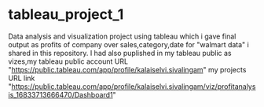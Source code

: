 # tableau_project_1
Data analysis and visualization project using tableau which i gave final output as profits of company over sales,category,date for "walmart data" i shared in this  repository.
I had also puplished in my tableau public as vizes,my tableau public account URL "https://public.tableau.com/app/profile/kalaiselvi.sivalingam"
my projects URL link "https://public.tableau.com/app/profile/kalaiselvi.sivalingam/viz/profitanalysis_16833713666470/Dashboard1"
